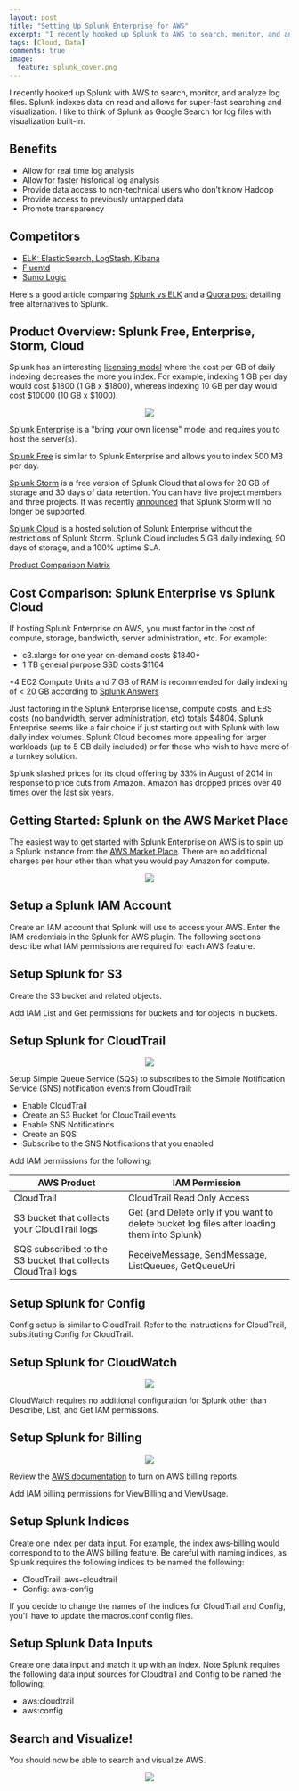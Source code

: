 ```yaml
---
layout: post
title: "Setting Up Splunk Enterprise for AWS"
excerpt: "I recently hooked up Splunk to AWS to search, monitor, and analyze log files.  Splunk indexes data on read, which then allows it to do super-fast searching and visualization."
tags: [Cloud, Data]
comments: true
image:
  feature: splunk_cover.png
---
```


I recently hooked up Splunk with AWS to search, monitor, and analyze log files. Splunk indexes data on read and allows for super-fast searching and visualization. I like to think of Splunk as Google Search for log files with visualization built-in.

## Benefits

* Allow for real time log analysis
* Allow for faster historical log analysis
* Provide data access to non-technical users who don’t know Hadoop
* Provide access to previously untapped data
* Promote transparency

## Competitors

* [ELK: ElasticSearch, LogStash, Kibana](http://www.elasticsearch.org/overview/elkdownloads/)
* [Fluentd](http://docs.fluentd.org/articles/free-alternative-to-splunk-by-fluentd)
* [Sumo Logic](https://www.sumologic.com/)

Here's a good article comparing [Splunk vs ELK](http://riskfocus.com/splunk-vs-elk-part-1-cost/) and a [Quora post](http://www.quora.com/What-are-the-best-free-alternatives-to-Splunk) detailing free alternatives to Splunk.

## Product Overview: Splunk Free, Enterprise, Storm, Cloud

Splunk has an interesting [licensing model](http://www.splunk.com/view/pricing/SP-CAAADFV) where the cost per GB of daily indexing decreases the more you index.  For example, indexing 1 GB per day would cost $1800 (1 GB x $1800), whereas indexing 10 GB per day would cost $10000 (10 GB x $1000).

<p align="center">
  <img src="https://raw.githubusercontent.com/donnemartin/donnemartin.github.io/master/images/splunk_license.png">
</p>

[Splunk Enterprise](http://www.splunk.com/view/cloud/SP-CAAAGE8#aws) is a "bring your own license" model and requires you to host the server(s).

[Splunk Free](http://docs.splunk.com/Documentation/Splunk/latest/Admin/MoreaboutSplunkFree) is similar to Splunk Enterprise and allows you to index 500 MB per day.

[Splunk Storm](http://docs.splunk.com/Documentation/Storm/Storm/User/StormFreeFAQ) is a free version of Splunk Cloud that allows for 20 GB of storage and 30 days of data retention.  You can have five project members and three projects.  It was recently [announced](http://www.splunk.com/en_us/products/eol/storm-eol.html) that Splunk Storm will no longer be supported.

[Splunk Cloud](http://www.splunk.com/view/cloud/SP-CAAAG58) is a hosted solution of Splunk Enterprise without the restrictions of Splunk Storm. Splunk Cloud includes 5 GB daily indexing, 90 days of storage, and a 100% uptime SLA.

[Product Comparison Matrix](http://www.splunk.com/view/SP-CAAAE8W)

## Cost Comparison: Splunk Enterprise vs Splunk Cloud

If hosting Splunk Enterprise on AWS, you must factor in the cost of compute, storage, bandwidth, server administration, etc. For example:

* c3.xlarge for one year on-demand costs $1840*
* 1 TB general purpose SSD costs $1164

*4 EC2 Compute Units and 7 GB of RAM is recommended for daily indexing of < 20 GB according to [Splunk Answers](http://blogs.splunk.com/2012/03/07/splunk-and-aws-sizing-revisited/)

Just factoring in the Splunk Enterprise license, compute costs, and EBS costs (no bandwidth, server administration, etc) totals $4804.  Splunk Enterprise seems like a fair choice if just starting out with Splunk with low daily index volumes.  Splunk Cloud becomes more appealing for larger workloads (up to 5 GB daily included) or for those who wish to have more of a turnkey solution.

Splunk slashed prices for its cloud offering by 33% in August of 2014 in response to price cuts from Amazon.  Amazon has dropped prices over 40 times over the last six years.

## Getting Started: Splunk on the AWS Market Place

The easiest way to get started with Splunk Enterprise on AWS is to spin up a Splunk instance from the [AWS Market Place](https://aws.amazon.com/marketplace).  There are no additional charges per hour other than what you would pay Amazon for compute.

<p align="center">
  <img src="https://raw.githubusercontent.com/donnemartin/donnemartin.github.io/master/images/splunk_market.png">
</p>

## Setup a Splunk IAM Account

Create an IAM account that Splunk will use to access your AWS.  Enter the IAM credentials in the Splunk for AWS plugin.  The following sections describe what IAM permissions are required for each AWS feature.

## Setup Splunk for S3

Create the S3 bucket and related objects.

Add IAM List and Get permissions for buckets and for objects in buckets.

## Setup Splunk for CloudTrail

<p align="center">
  <img src="https://raw.githubusercontent.com/donnemartin/donnemartin.github.io/master/images/splunk_cloudtrail.png">
</p>

Setup Simple Queue Service (SQS) to subscribes to the Simple Notification Service (SNS) notification events from CloudTrail:

* Enable CloudTrail
* Create an S3 Bucket for CloudTrail events
* Enable SNS Notifications
* Create an SQS
* Subscribe to the SNS Notifications that you enabled

Add IAM permissions for the following:

| AWS Product                                                   | IAM Permission                                                                              |
|---------------------------------------------------------------|---------------------------------------------------------------------------------------------|
| CloudTrail                                                    | CloudTrail Read Only Access                                                                 |
| S3 bucket that collects your CloudTrail logs                  | Get (and Delete only if you want to delete bucket log files after loading them into Splunk) |
| SQS subscribed to the S3 bucket that collects CloudTrail logs | ReceiveMessage, SendMessage, ListQueues, GetQueueUri                                        |

## Setup Splunk for Config

Config setup is similar to CloudTrail.  Refer to the instructions for CloudTrail, substituting Config for CloudTrail.

## Setup Splunk for CloudWatch

<p align="center">
  <img src="https://raw.githubusercontent.com/donnemartin/donnemartin.github.io/master/images/splunk_config.png">
</p>

CloudWatch requires no additional configuration for Splunk other than Describe, List, and Get IAM permissions.

## Setup Splunk for Billing

<p align="center">
  <img src="https://raw.githubusercontent.com/donnemartin/donnemartin.github.io/master/images/splunk_billing.png">
</p>

Review the [AWS documentation](http://docs.aws.amazon.com/awsaccountbilling/latest/aboutv2/detailed-billing-reports.html) to turn on AWS billing reports.

Add IAM billing permissions for ViewBilling and ViewUsage.

## Setup Splunk Indices

Create one index per data input.  For example, the index aws-billing would correspond to to the AWS billing feature.  Be careful with naming indices, as Splunk requires the following indices to be named the following:

* CloudTrail: aws-cloudtrail
* Config: aws-config

If you decide to change the names of the indices for CloudTrail and Config, you'll have to update the macros.conf config files.

## Setup Splunk Data Inputs

Create one data input and match it up with an index.  Note Splunk requires the following data input sources for Cloudtrail and Config to be named the following:

* aws:cloudtrail
* aws:config

## Search and Visualize!

You should now be able to search and visualize AWS.

<p align="center">
  <img src="https://raw.githubusercontent.com/donnemartin/donnemartin.github.io/master/images/splunk_viz.png">
</p>


